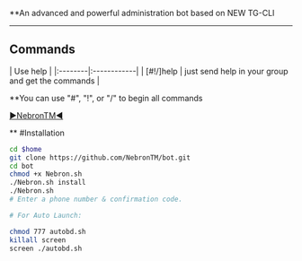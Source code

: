 
**An advanced and powerful administration bot based on NEW TG-CLI


* * *

## Commands

| Use help |
|:--------|:------------|
| [#!/]help | just send help in your group and get the commands |

**You can use "#", "!", or "/" to begin all commands

 [▶NebronTM◀](https://telegram.me/NebronTM)
 
** #Installation
```sh 
cd $home
git clone https://github.com/NebronTM/bot.git
cd bot
chmod +x Nebron.sh
./Nebron.sh install
./Nebron.sh 
# Enter a phone number & confirmation code.

# For Auto Launch:

chmod 777 autobd.sh
killall screen
screen ./autobd.sh

 

